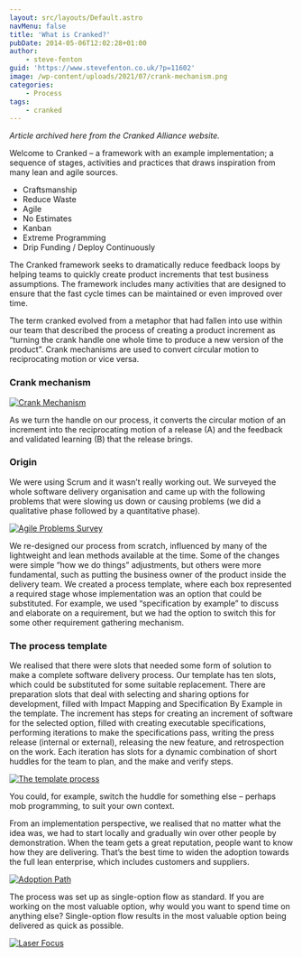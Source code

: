 ```yaml
---
layout: src/layouts/Default.astro
navMenu: false
title: 'What is Cranked?'
pubDate: 2014-05-06T12:02:28+01:00
author:
    - steve-fenton
guid: 'https://www.stevefenton.co.uk/?p=11602'
image: /wp-content/uploads/2021/07/crank-mechanism.png
categories:
    - Process
tags:
    - cranked
---
```


*Article archived here from the Cranked Alliance website.*

Welcome to Cranked – a framework with an example implementation; a sequence of stages, activities and practices that draws inspiration from many lean and agile sources.

- Craftsmanship
- Reduce Waste
- Agile
- No Estimates
- Kanban
- Extreme Programming
- Drip Funding / Deploy Continuously

The Cranked framework seeks to dramatically reduce feedback loops by helping teams to quickly create product increments that test business assumptions. The framework includes many activities that are designed to ensure that the fast cycle times can be maintained or even improved over time.

The term cranked evolved from a metaphor that had fallen into use within our team that described the process of creating a product increment as “turning the crank handle one whole time to produce a new version of the product”. Crank mechanisms are used to convert circular motion to reciprocating motion or vice versa.

### Crank mechanism

[![Crank Mechanism](https://www.stevefenton.co.uk/wp-content/uploads/2021/07/crank-mechanism.png)](https://www.stevefenton.co.uk/2014/05/what-is-cranked/crank-mechanism/)

As we turn the handle on our process, it converts the circular motion of an increment into the reciprocating motion of a release (A) and the feedback and validated learning (B) that the release brings.

### Origin

We were using Scrum and it wasn’t really working out. We surveyed the whole software delivery organisation and came up with the following problems that were slowing us down or causing problems (we did a qualitative phase followed by a quantitative phase).

[![Agile Problems Survey](https://www.stevefenton.co.uk/wp-content/uploads/2014/05/agile-problems-survey-results.png)](https://www.stevefenton.co.uk/2014/05/what-is-cranked/agile-problems-survey-results/)

We re-designed our process from scratch, influenced by many of the lightweight and lean methods available at the time. Some of the changes were simple “how we do things” adjustments, but others were more fundamental, such as putting the business owner of the product inside the delivery team. We created a process template, where each box represented a required stage whose implementation was an option that could be substituted. For example, we used “specification by example” to discuss and elaborate on a requirement, but we had the option to switch this for some other requirement gathering mechanism.

### The process template

We realised that there were slots that needed some form of solution to make a complete software delivery process. Our template has ten slots, which could be substituted for some suitable replacement. There are preparation slots that deal with selecting and sharing options for development, filled with Impact Mapping and Specification By Example in the template. The increment has steps for creating an increment of software for the selected option, filled with creating executable specifications, performing iterations to make the specifications pass, writing the press release (internal or external), releasing the new feature, and retrospection on the work. Each iteration has slots for a dynamic combination of short huddles for the team to plan, and the make and verify steps.

[![The template process](https://www.stevefenton.co.uk/wp-content/uploads/2014/05/CrankedProcess.png)](https://www.stevefenton.co.uk/2014/05/what-is-cranked/crankedprocess/)

You could, for example, switch the huddle for something else – perhaps mob programming, to suit your own context.

From an implementation perspective, we realised that no matter what the idea was, we had to start locally and gradually win over other people by demonstration. When the team gets a great reputation, people want to know how they are delivering. That’s the best time to widen the adoption towards the full lean enterprise, which includes customers and suppliers.

[![Adoption Path](https://www.stevefenton.co.uk/wp-content/uploads/2014/05/CrankedAdoption.png)](https://www.stevefenton.co.uk/2014/05/what-is-cranked/crankedadoption/)

The process was set up as single-option flow as standard. If you are working on the most valuable option, why would you want to spend time on anything else? Single-option flow results in the most valuable option being delivered as quick as possible.

[![Laser Focus](https://www.stevefenton.co.uk/wp-content/uploads/2014/05/CrankedLaserFocus.png)](https://www.stevefenton.co.uk/2014/05/what-is-cranked/crankedlaserfocus/)